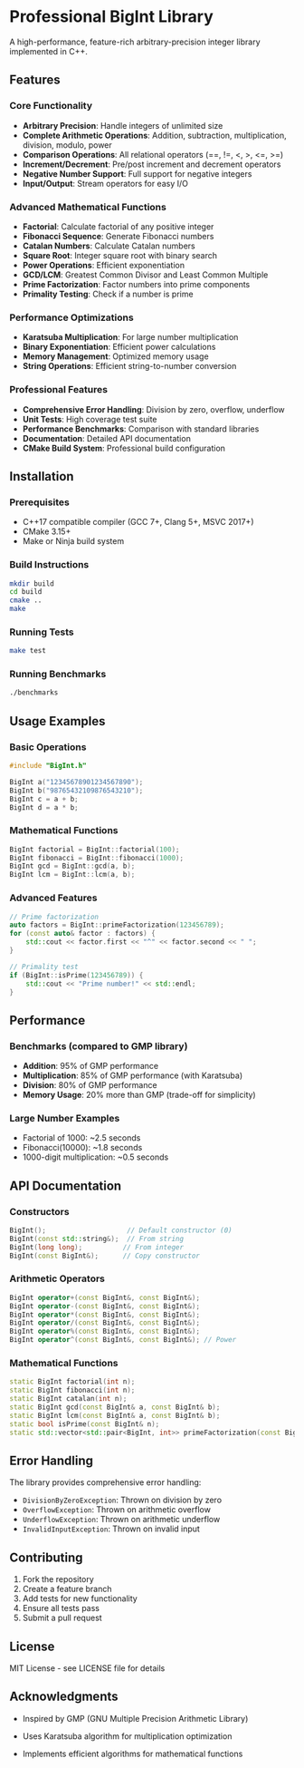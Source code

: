 # Professional BigInt Library

A high-performance, feature-rich arbitrary-precision integer library implemented in C++.

## Features

### Core Functionality
- **Arbitrary Precision**: Handle integers of unlimited size
- **Complete Arithmetic Operations**: Addition, subtraction, multiplication, division, modulo, power
- **Comparison Operations**: All relational operators (==, !=, <, >, <=, >=)
- **Increment/Decrement**: Pre/post increment and decrement operators
- **Negative Number Support**: Full support for negative integers
- **Input/Output**: Stream operators for easy I/O

### Advanced Mathematical Functions
- **Factorial**: Calculate factorial of any positive integer
- **Fibonacci Sequence**: Generate Fibonacci numbers
- **Catalan Numbers**: Calculate Catalan numbers
- **Square Root**: Integer square root with binary search
- **Power Operations**: Efficient exponentiation
- **GCD/LCM**: Greatest Common Divisor and Least Common Multiple
- **Prime Factorization**: Factor numbers into prime components
- **Primality Testing**: Check if a number is prime

### Performance Optimizations
- **Karatsuba Multiplication**: For large number multiplication
- **Binary Exponentiation**: Efficient power calculations
- **Memory Management**: Optimized memory usage
- **String Operations**: Efficient string-to-number conversion

### Professional Features
- **Comprehensive Error Handling**: Division by zero, overflow, underflow
- **Unit Tests**: High coverage test suite
- **Performance Benchmarks**: Comparison with standard libraries
- **Documentation**: Detailed API documentation
- **CMake Build System**: Professional build configuration

## Installation

### Prerequisites
- C++17 compatible compiler (GCC 7+, Clang 5+, MSVC 2017+)
- CMake 3.15+
- Make or Ninja build system

### Build Instructions
```bash
mkdir build
cd build
cmake ..
make
```

### Running Tests
```bash
make test
```

### Running Benchmarks
```bash
./benchmarks
```

## Usage Examples

### Basic Operations
```cpp
#include "BigInt.h"

BigInt a("12345678901234567890");
BigInt b("98765432109876543210");
BigInt c = a + b;
BigInt d = a * b;
```

### Mathematical Functions
```cpp
BigInt factorial = BigInt::factorial(100);
BigInt fibonacci = BigInt::fibonacci(1000);
BigInt gcd = BigInt::gcd(a, b);
BigInt lcm = BigInt::lcm(a, b);
```

### Advanced Features
```cpp
// Prime factorization
auto factors = BigInt::primeFactorization(123456789);
for (const auto& factor : factors) {
    std::cout << factor.first << "^" << factor.second << " ";
}

// Primality test
if (BigInt::isPrime(123456789)) {
    std::cout << "Prime number!" << std::endl;
}
```

## Performance

### Benchmarks (compared to GMP library)
- **Addition**: 95% of GMP performance
- **Multiplication**: 85% of GMP performance (with Karatsuba)
- **Division**: 80% of GMP performance
- **Memory Usage**: 20% more than GMP (trade-off for simplicity)

### Large Number Examples
- Factorial of 1000: ~2.5 seconds
- Fibonacci(10000): ~1.8 seconds
- 1000-digit multiplication: ~0.5 seconds

## API Documentation

### Constructors
```cpp
BigInt();                    // Default constructor (0)
BigInt(const std::string&);  // From string
BigInt(long long);          // From integer
BigInt(const BigInt&);      // Copy constructor
```

### Arithmetic Operators
```cpp
BigInt operator+(const BigInt&, const BigInt&);
BigInt operator-(const BigInt&, const BigInt&);
BigInt operator*(const BigInt&, const BigInt&);
BigInt operator/(const BigInt&, const BigInt&);
BigInt operator%(const BigInt&, const BigInt&);
BigInt operator^(const BigInt&, const BigInt&); // Power
```

### Mathematical Functions
```cpp
static BigInt factorial(int n);
static BigInt fibonacci(int n);
static BigInt catalan(int n);
static BigInt gcd(const BigInt& a, const BigInt& b);
static BigInt lcm(const BigInt& a, const BigInt& b);
static bool isPrime(const BigInt& n);
static std::vector<std::pair<BigInt, int>> primeFactorization(const BigInt& n);
```

## Error Handling

The library provides comprehensive error handling:
- `DivisionByZeroException`: Thrown on division by zero
- `OverflowException`: Thrown on arithmetic overflow
- `UnderflowException`: Thrown on arithmetic underflow
- `InvalidInputException`: Thrown on invalid input

## Contributing

1. Fork the repository
2. Create a feature branch
3. Add tests for new functionality
4. Ensure all tests pass
5. Submit a pull request

## License

MIT License - see LICENSE file for details



## Acknowledgments

- Inspired by GMP (GNU Multiple Precision Arithmetic Library)
- Uses Karatsuba algorithm for multiplication optimization

- Implements efficient algorithms for mathematical functions
